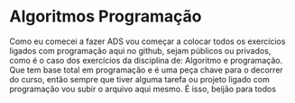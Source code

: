 # Algoritmos Programação
Como eu comecei a fazer ADS vou começar a colocar todos os exercícios ligados com programação aqui no github, sejam públicos ou privados, como é o caso dos exercícios da disciplina de: Algoritmo e programação. Que tem base total em programação e é uma peça chave para o decorrer do curso, então sempre que tiver alguma tarefa ou projeto ligado com programação vou subir o arquivo aqui mesmo. É isso, beijão para todos
